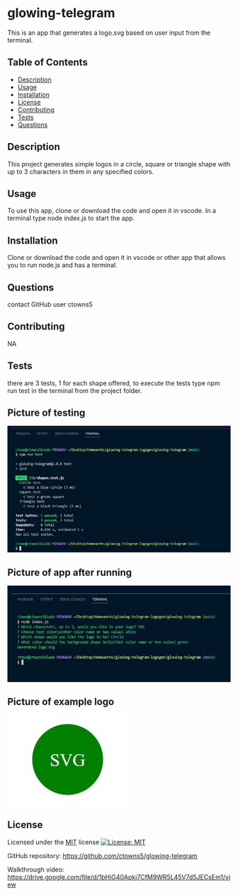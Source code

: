 # glowing-telegram
This is an app that generates a logo.svg based on user input from the terminal.


  ## Table of Contents
  - [Description](#Description)
  - [Usage](#Usage)
  - [Installation](#Installation)
  - [License](#License)
  - [Contributing](#Contributing)
  - [Tests](#Tests)
  - [Questions](#Questions)

  ## Description
  This project generates simple logos in a circle, square or triangle shape with up to 3 characters in them in any specified colors.

  ## Usage
  To use this app, clone or download the code and open it in vscode. In a terminal type node index.js to start the app.

  ## Installation
  Clone or download the code and open it in vscode or other app that allows you to run node.js and has a terminal.

  ## Questions
   contact GitHub user ctowns5

  ## Contributing
  NA

  ## Tests
  there are 3 tests, 1 for each shape offered, to execute the tests type npm run test in the terminal from the project folder.

  ## Picture of testing
 ![picture of the testing after running](./images/tests.jpg)
  ## Picture of app after running
 ![picture of the app after running](./images/apprun.jpg)
  ## Picture of example logo
 ![picture of the example logo](./images/example.jpg)

  ## License
  Licensed under the [MIT](https://opensource.org/licenses/MIT) license
  [![License: MIT](https://img.shields.io/badge/License-MIT-yellow.svg)](https://opensource.org/licenses/MIT)

  GitHub repository: https://github.com/ctowns5/glowing-telegram
  
  Walkthrough video: https://drive.google.com/file/d/1bHiG40Apkj7CfM9WR5L45V7d5JECsEm1/view

  